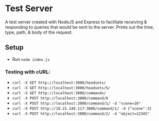 # Test Server
A test server created with NodeJS and Express to facilitate receiving & responding to queries that would be sent to the server. 
Prints out the time, type, path, & body of the request. 

## Setup
- Run `node index.js`

### Testing with cURL:
- `curl -X GET http://localhost:3000/headsets/`
- `curl -X GET http://localhost:3000/headsets/5/`
- `curl -X GET http://localhost:3000/commands/`
- `curl -X POST http://localhost:3000/command/0`
- `curl -X POST http://localhost:3000/command/1/ -d "scene=10"`
- `curl -X POST http://10.21.149.117:3000/command/1/ -d {"scene":3}`
- `curl -X POST http://localhost:3000/command/2/ -d "object=12345"`

